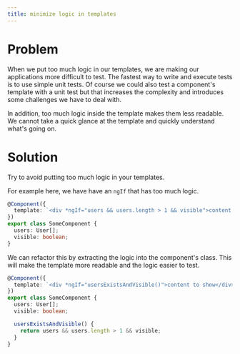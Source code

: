 ```yaml
---
title: minimize logic in templates
---
```


# Problem

When we put too much logic in our templates, we are making our applications more difficult to test. The fastest way to write and execute tests is to use simple unit tests. Of course we could also test a component's template with a unit test but that increases the complexity and introduces some challenges we have to deal with.

In addition, too much logic inside the template makes them less readable. We cannot take a quick glance at the template and quickly understand what's going on.

# Solution

Try to avoid putting too much logic in your templates.

For example here, we have have an `ngIf` that has too much logic.

```ts
@Component({
  template: `<div *ngIf="users && users.length > 1 && visible">content to show</div>`
})
export class SomeComponent {
  users: User[];
  visible: boolean;
}
```

We can refactor this by extracting the logic into the component's class. This will make the template more readable and the logic easier to test.

```ts
@Component({
  template: `<div *ngIf="usersExistsAndVisible()">content to show</div>`
})
export class SomeComponent {
  users: User[];
  visible: boolean;

  usersExistsAndVisible() {
    return users && users.length > 1 && visible;
  }
}
```
